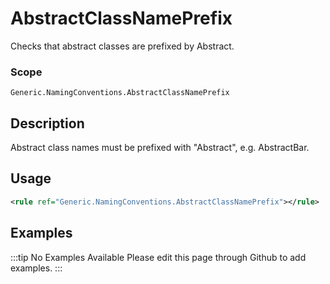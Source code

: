 # AbstractClassNamePrefix

Checks that abstract classes are prefixed by Abstract.

### Scope

`Generic.NamingConventions.AbstractClassNamePrefix`

## Description

Abstract class names must be prefixed with "Abstract", e.g. AbstractBar.

## Usage

```xml
<rule ref="Generic.NamingConventions.AbstractClassNamePrefix"></rule>
```

## Examples

:::tip No Examples Available
Please edit this page through Github to add examples.
:::
